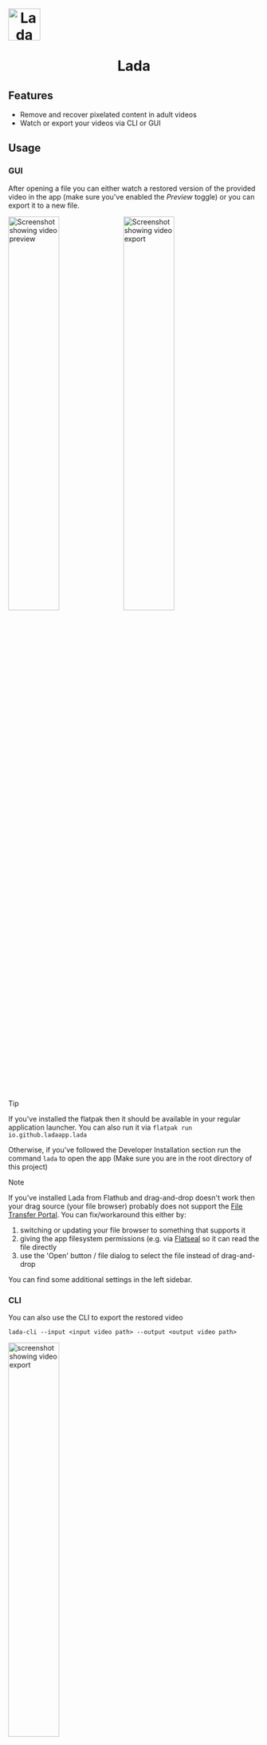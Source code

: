 <h1 align="center">
  <img src="flatpak/share/icons/hicolor/128x128/apps/io.github.ladaapp.lada.png" alt="Lada Icon" style="display: block; width: 64px; height: 64px;">
  <br>
  Lada
</h1>

## Features
* Remove and recover pixelated content in adult videos
* Watch or export your videos via CLI or GUI

## Usage
### GUI
After opening a file you can either watch a restored version of the provided video in the app (make sure you've enabled the *Preview* toggle) or you can export it to a new file.

<picture>
  <source media="(prefers-color-scheme: dark)" srcset="assets/screenshot_gui_1_dark.png">
  <source media="(prefers-color-scheme: light)" srcset="assets/screenshot_gui_1_light.png">
  <img alt="Screenshot showing video preview" src="assets/screenshot_gui_1_dark.png" width="45%">
</picture>
<picture>
  <source media="(prefers-color-scheme: dark)" srcset="assets/screenshot_gui_2_dark.png">
  <source media="(prefers-color-scheme: light)" srcset="assets/screenshot_gui_2_light.png">
  <img alt="Screenshot showing video export" src="assets/screenshot_gui_2_dark.png" width="45%">
</picture>

> [!TIP]
> If you've installed the flatpak then it should be available in your regular application launcher. You can also run it via `flatpak run io.github.ladaapp.lada`
> 
> Otherwise, if you've followed the Developer Installation section run the command `lada` to open the app (Make sure you are in the root directory of this project)

> [!NOTE]
> If you've installed Lada from Flathub and drag-and-drop doesn't work then your drag source (your file browser) probably does not support the [File Transfer Portal](https://flatpak.github.io/xdg-desktop-portal/docs/doc-org.freedesktop.portal.FileTransfer.html).
> You can fix/workaround this either by:
>  1) switching or updating your file browser to something that supports it
>  2) giving the app filesystem permissions (e.g. via [Flatseal](https://flathub.org/apps/com.github.tchx84.Flatseal) so it can read the file directly
>  3) use the 'Open' button / file dialog to select the file instead of drag-and-drop

You can find some additional settings in the left sidebar.

### CLI
You can also use the CLI to export the restored video
```shell
lada-cli --input <input video path> --output <output video path>
```
<img src="assets/screenshot_cli_1.png" alt="screenshot showing video export" width="45%">

> [!TIP]
> If you've installed the app via Flathub then the command would look like this (instead of *host* permissions you could also use `--file-forwarding` option)
>  ```shell
>  flatpak run --filesystem=host --command=lada-cli io.github.ladaapp.lada --input <input video path> --output <output video path>
>  ```
> You can also set an alias in your favourite shell and use as the same shorter command as shown above
> ```shell
> alias lada-cli="flatpak run --filesystem=host --command=lada-cli io.github.ladaapp.lada"
>  ```

> [!TIP]
> Lada will write the restored video first to a temporary file before it is being combined with the audio stream from the original file and written to the selected destination.
> Default location is `/tmp`. You can overwrite it by setting the `TMPDIR` environment variable.
> On flatpak you can either pass `--env=TMPDIR=/my/custom/tempdir` to the run command or you can use Flatseal to overwrite this permanently.

You can find out more about additional options by using the `--help` argument.

## Status
Don't expect this to work perfectly, some scenes can be pretty good and close to the real thing. Other scenes can be rather meh and show worse artifacts than the original mosaics.

You'll need a Nvidia (CUDA) GPU and some patience to run the app.
If your GPU is not fast enough to watch the video in real-time you'll have to export it first and watch it later with your favorite media player.
If your card has at least 4-6GB of VRAM then it should work out of the box.

The CPU is used for re-encoding the restored video so shouldn't be too slow either. The app uses a lot of RAM for buffering to increase throughput.
For 1080p content you should be fine with 6-8GB RAM, 4K will need more. This could be lowered by fine-tuning some knowbs in the code if you're that low on RAM.

Technically running the app on your CPU is also supported where *supported* is defined as: It will not crash but processing will be so slow you wish you haven't given it a try.

Here are some speed performance numbers using Lada v0.4.0 on my available hardware to give you an idea what to expect:

| Video name | Video description                                                                                    | Video<br>duration / resolution / FPS | Lada<br>runtime / FPS<br>Nvidia RTX 3050<br>(*Laptop GPU*) | Lada<br>runtime / FPS<br>Nvidia RTX 3090<br>(Desktop GPU) |
|------------|------------------------------------------------------------------------------------------------------|--------------------------------------|------------------------------------------------------------|-----------------------------------------------------------|
| vid1       | multiple mosaic regions present on all frames                                                        | 1m30s / 10920x1080 / 30 FPS          | 15m33s / 2.8 FPS                                           | 1m41s / 26 FPS                                            |
| vid2       | single mosaic region present on all frames                                                           | 3m0s / 1920x1080 / 30 FPS            | 20m36s / 4.3 FPS                                           | 2m18s / 39 FPS                                            |
| vid3       | half of the video doesn't have any mosaics present,<br>the other half mostly single mosaic per frame | 41m16s / 852x480 / 30 FPS            | 3h20m57s / 6.1 FPS                                         | 13m10s / 94 FPS                                           |


As you can see, Realtime playback for Nvidia RTX 3050 (Laptop GPU) is currently out-of-reach but Preview functionality can still be used to skip through a video (with some loading/buffering) to see what quality to expect from an export.

It may or may not work on Windows and Mac and other GPUs. You'll have to try to follow Developer Installation below and see how far you get.
Patches / reports welcome if you are able to make it run on other systems.

## Installation
On Linux the easiest way to install the app is to get it from Flathub.

<a href='https://flathub.org/apps/details/io.github.ladaapp.lada'><img width='200' alt='Download from Flathub' src='https://flathub.org/api/badge?svg&locale=en'/></a>

> [!CAUTION]
> The flatpak works only with x86_64 CPUs with Nvidia/CUDA GPUs (CPU also, but read the notes in [Status](#Status) first)

If you don't want to use flatpak, have other hardware specs than what the flatpak is built for or if you're not using Linux you'd need to follow the [Developer installation](#Developer-Installation) steps for now.
Contributions welcome if someone is able to package the app for other systems.

## Models
The project comes with a `generic` mosaic removal / video restoration model that was trained on a diverse set of scenes and is used by default.
There is also a `bj_pov` model which was trained only on such specific clips and may show better results than the generic model but therefore is not as versatile (Didn't notice much of a difference but YMMV).

> [!TIP]
> For folks currently using [DeepMosaics](https://github.com/HypoX64/DeepMosaics): You can use their `clean_youknow_video.pth` model in Lada if you prefer.
> Download it from their page, move it in `model_weights/3rd_party` directory and select in CLI/GUI. (you can't do this on the flatpak version currently)

You can select the model to use in the sidepanel or if using the CLI by passing the arguments for path and type of model.

> [!NOTE]
> There are also models for detection for both mosaiced/pixelated and non-obstructed NSFW sources which are used internally for pre-processing and model training.

## Developer Installation

### System dependencies

1) Install Python <= 3.12

2) [Install FFmpeg](https://ffmpeg.org/download.html)

3) [Install GStreamer](https://gstreamer.freedesktop.org/documentation/installing/index.html)

4) [Install GTK](https://www.gtk.org/docs/installations/)

### Python dependencies
This is a Python project so let's install our dependencies from PyPi:

1) Create a new virtual environment
    ```bash
    python -m venv .venv
    source .venv/bin/activate
    ```

2) [Install PyTorch](https://pytorch.org/get-started/locally)

3) [Install MMCV](https://mmcv.readthedocs.io/en/latest/get_started/installation.html)
   > [!TIP]
   > You can install it either with their own installer `mim` or via `pip`.
   > I've had issues installing via `mim` but `pip` worked. Just make sure to select the correct command depending on your system and PyTorch installation 

   > At the time of writing MMCV does only ship binary wheels for Torch up to 2.4.x. 
   > You'll have to compile MMCV yourself following their documentation (not a big deal) or downgrade `torch`/`torchvision` to 2.4.x.

4) Install this project together with the remaining dependencies
    ```bash
    python -m pip install -e '.[basicvsrpp,gui]'
    ````
    These extras are enough to run the model, GUI and CLI. If you want to train the model(s) or work on the dataset(s) install additional extras `training,dataset-creation`.


5) Apply patches

    In order to fix resume training of the mosaic restoration model apply the following patch not currently present in latest upstream package(`mmengine`/`0.10.5`):
    ```bash
    patch -u ./.venv/lib/python3.12/site-packages/mmengine/runner/loops.py -i patches/adjust_mmengine_resume_dataloader.patch
    patch -u ./.venv/lib/python3.12/site-packages/ultralytics/models/yolo/segment/predict.py patches/increase_mms_time_limit.patch
    ```

### Install models
Download the models from the GitHub Releases page into the `model_weights` directory. The following commands do just that
```shell
wget -P model_weights/ 'https://github.com/ladaapp/lada/releases/download/v0.2.0/lada_mosaic_detection_model_v2.pt'
wget -P model_weights/ 'https://github.com/ladaapp/lada/releases/download/v0.2.1/lada_mosaic_restoration_model_generic_v1.1.pth'
wget -P model_weights/ 'https://github.com/ladaapp/lada/releases/download/v0.1.0/lada_mosaic_restoration_model_bj_pov.pth'
```

To train the models you'll also need these files
```shell
wget -P model_weights/3rd_party/ 'https://download.openmmlab.com/mmediting/restorers/basicvsr/spynet_20210409-c6c1bd09.pth'
wget -P model_weights/3rd_party/ 'https://download.pytorch.org/models/vgg19-dcbb9e9d.pth'
wget -P model_weights/3rd_party/ 'https://github.com/QualityAssessment/DOVER/releases/download/v0.1.0/DOVER.pth'
wget -P model_weights/ 'https://github.com/ladaapp/lada/releases/download/v0.1.0/lada_nsfw_detection_model.pt'
```

Now you should be able to run the GUI via `lada` or the CLI via `lada-cli`.


## Training and dataset creation
If you're interested in training your own model(s) or create custom dataset(s) you can find out more in [Training and dataset creation](training_and_dataset_creation.md).

## Credits
This project builds on work done by these fantastic people

* [DeepMosaics](https://github.com/HypoX64/DeepMosaics): Used their code to create mosaic for dataset creation/training, you can also run their clean_youknow_video model in this app. They seem to be the only other open source project trying to solve this task I could find. Kudos to them!
* [BasicVSR++](https://ckkelvinchan.github.io/projects/BasicVSR++) / [MMagic](https://github.com/open-mmlab/mmagic): Used as base model for mosaic removal
* [YOLO/Ultralytics](https://github.com/ultralytics/ultralytics): Used as model to detect mosaic regions as well as non-mosaic regions for dataset creation
* [DOVER](https://github.com/VQAssessment/DOVER): Used to assess video quality of created clips during the dataset creation process to filter out low quality videos
* [Twitter Emoji](https://github.com/twitter/twemoji): Used eggplant emoji as base for the app icon (feel free to contribute a better logo)
* PyTorch, FFmpeg, GStreamer, GTK and [all other folks building our ecosystem](https://xkcd.com/2347/)


Previous iterations of the mosaic removal model used the following projects as a base

* [KAIR / rvrt](https://github.com/cszn/KAIR)
* [TecoGAN-PyTorch](https://github.com/skycrapers/TecoGAN-PyTorch)
